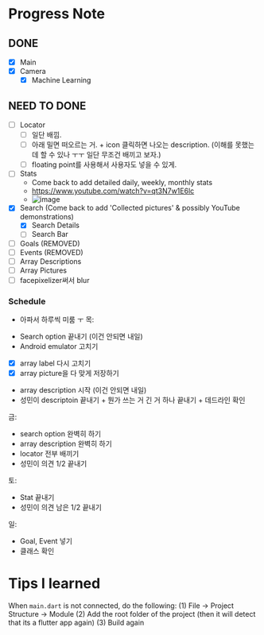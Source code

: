 # Progress Note

## DONE
- [X] Main
- [X] Camera
     - [X] Machine Learning

## NEED TO DONE
- [ ] Locator
    - [ ] 일단 배낌. 
    - [ ] 아래 밀면 떠오르는 거. + icon 클릭하면 나오는 description. (이해를 못했는데 할 수 있나 ㅜㅜ 일단 무조건 배끼고 보자.)
    - [ ] floating point를 사용해서 사용자도 넣을 수 있게.
- [ ] Stats 
     - Come back to add detailed daily, weekly, monthly stats
     - https://www.youtube.com/watch?v=qt3N7w1E6lc
     - ![image](https://user-images.githubusercontent.com/68700599/90002144-e3c7a980-dc57-11ea-9189-6c7f356a478a.png)
- [X] Search (Come back to add 'Collected pictures' & possibly YouTube demonstrations)
     - [X] Search Details
     - [ ] Search Bar
- [ ] Goals (REMOVED)
- [ ] Events (REMOVED)
- [ ] Array Descriptions
- [ ] Array Pictures
- [ ] facepixelizer써서 blur

### Schedule
* 아파서 하루씩 미룸 ㅜ
목: 
- Search option 끝내기 (이건 안되면 내일)
- Android emulator 고치기
- [X] array label 다시 고치기
- [X] array picture을 다 맞게 저장하기
- array description 시작 (이건 안되면 내일)
- 성민이 descriptoin 끝내기 + 뭔가 쓰는 거 긴 거 하나 끝내기 + 데드라인 확인

금:
- search option 완벽히 하기
- array description 완벽히 하기
- locator 전부 배끼기
- 성민이 의견 1/2 끝내기

토: 
- Stat 끝내기
- 성민이 의견 남은 1/2 끝내기 

일: 
- Goal, Event 넣기
- 클래스 확인

# Tips I learned

When `main.dart` is not connected, do the following:
(1) File -> Project Structure -> Module
(2) Add the root folder of the project (then it will detect that its a flutter app again)
(3) Build again

